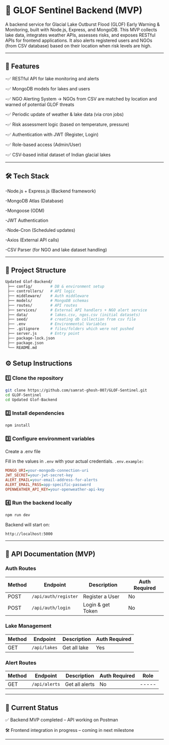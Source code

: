 # 🌊 GLOF Sentinel Backend (MVP)

A backend service for Glacial Lake Outburst Flood (GLOF) Early Warning & Monitoring, built with Node.js, Express, and MongoDB.
This MVP collects lake data, integrates weather APIs, assesses risks, and exposes RESTful APIs for frontend applications.
It also alerts registered users and NGOs (from CSV database) based on their location when risk levels are high.

---

## 📌 Features 
-✅ RESTful API for lake monitoring and alerts

-✅ MongoDB models for lakes and users

-✅ NGO Alerting System → NGOs from CSV are matched by location and warned of potential GLOF threats

-✅ Periodic update of weather & lake data (via cron jobs)

-✅ Risk assessment logic (based on temperature, pressure)

-✅ Authentication with JWT (Register, Login)

-✅ Role-based access (Admin/User)

-✅ CSV-based initial dataset of Indian glacial lakes


---

## 🛠 Tech Stack
-Node.js + Express.js (Backend framework)

-MongoDB Atlas (Database)

-Mongoose (ODM)

-JWT Authentication

-Node-Cron (Scheduled updates)

-Axios (External API calls)

-CSV Parser (for NGO and lake dataset handling)

---

## 📂 Project Structure

```graphql
Updated Glof-Backend/
 ├── config/        # DB & environment setup
 ├── controllers/   # API logic
 ├── middleware/    # Auth middleware
 ├── models/        # MongoDB schemas
 ├── routes/        # API routes
 ├── services/      # External API handlers + NGO alert service
 ├── data/          # lakes.csv, ngos.csv (initial datasets)
 ├── seed/          # creating db collection from csv file
 ├── .env           # Environmental Variables
 ├── .gitignore     # files/folders which were not pushed 
 ├── server.js      # Entry point
 ├── package-lock.json
 ├── package.json
 └── README.md
```

## ⚙️ Setup Instructions

### 1️⃣ Clone the repository
```bash
git clone https://github.com/samrat-ghosh-007/GLOF-Sentinel.git
cd GLOF-Sentinel
cd Updated Glof-Backend
```

### 2️⃣ Install dependencies
```bash
npm install
```

### 3️⃣ Configure environment variables
Create a .env file

Fill in the values in `.env` with your actual credentials.
`.env.example:`
```ini
MONGO_URI=your-mongodb-connection-uri
JWT_SECRET=your-jwt-secret-key
ALERT_EMAIL=your-email-address-for-alerts
ALERT_EMAIL_PASS=app-specific-password
OPENWEATHER_API_KEY=your-openweather-api-key
```
### 4️⃣ Run the backend locally
```bash
npm run dev
```
Backend will start on:
```arduino
http://localhost:5000
```

---

## 📡 API Documentation (MVP)

### Auth Routes

| Method | Endpoint              | Description                      | Auth Required  |
|--------|-----------------------|----------------------------------|----------------|
| POST   | `/api/auth/register`  | Register a User                  | No             |
| POST   | `/api/auth/login`     | Login & get Token                | No             |


### Lake Management

| Method | Endpoint              | Description                      | Auth Required  |
|--------|-----------------------|----------------------------------|----------------|
| GET    | `/api/lakes`          | Get all lake                     | Yes            |

### Alert Routes

| Method | Endpoint              | Description                         | Auth Required  | Role  |
|--------|-----------------------|-------------------------------------|----------------|-------|
| GET    | `/api/alerts`         | Get all alerts                      | No             | ----- |


---

## 🚀 Current Status
✅ Backend MVP completed – API working on Postman

🛠 Frontend integration in progress – coming in next milestone

---


